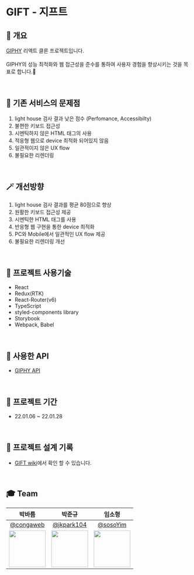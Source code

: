 # GIFT - 지프트

## 🥇 개요

[GIPHY](https://giphy.com/) 리액트 클론 프로젝트입니다.<br><br>
GIPHY의 성능 최적화와 웹 접근성을 준수를 통하여 사용자 경험을 향상시키는 것을 목표로 합니다.🎯

<br>

## 📍 기존 서비스의 문제점

1. light house 검사 결과 낮은 점수 (Perfomance, Accessibilty)
2. 불편한 키보드 접근성
3. 시멘틱하지 않은 HTML 태그의 사용
4. 적응형 웹으로 device 최적화 되어있지 않음
5. 일관적이지 않은 UX flow
6. 불필요한 리렌더링

<br>

## 🪄 개선방향

1. light house 검사 결과를 평균 80점으로 향상
2. 원활한 키보드 접근성 제공
3. 시멘틱한 HTML 태그를 사용
4. 반응형 웹 구현을 통한 device 최적화
5. PC와 Mobile에서 일관적인 UX flow 제공
6. 불필요한 리렌더링 개선

<br>

## 🚀 프로젝트 사용기술

- React
- Redux(RTK)
- React-Router(v6)
- TypeScript
- styled-components library
- Storybook
- Webpack, Babel

<br>

## 🌟 사용한 API

- [GIPHY API](https://developers.giphy.com/)

<br>

## :calendar: 프로젝트 기간

- 22.01.06 ~ 22.01.28

<br>

## 📝 프로젝트 설계 기록

- [GIFT wiki](https://github.com/team-GIFT/gift/wiki)에서 확인 할 수 있습니다.

<br>


## 🎓 Team

|                                 박바름                                 |                                   박준규                                   |                                 임소형                                 |
| :--------------------------------------------------------------------: | :------------------------------------------------------------------------: | :--------------------------------------------------------------------: |
|                [@congaweb](https://github.com/congaweb)                |              [@jkpark104](https://github.com/jkpark104)              |                [@sosoYim](https://github.com/sosoYim)                |
| <img src="https://avatars.githubusercontent.com/congaweb" width="100"> | <img src="https://avatars.githubusercontent.com/jkpark104" width="100"> | <img src="https://avatars.githubusercontent.com/sosoYim" width="100"> |
